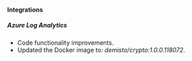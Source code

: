#### Integrations

##### Azure Log Analytics
- Code functionality improvements.
- Updated the Docker image to: *demisto/crypto:1.0.0.118072*.